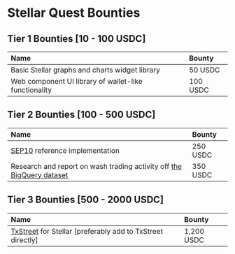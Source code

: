 # Stellar Quest Bounties

## Tier 1 Bounties [10 - 100 USDC]
| Name | Bounty
| :- | :-
| Basic Stellar graphs and charts widget library | 50 USDC
| Web component UI library of wallet-like functionality | 100 USDC

## Tier 2 Bounties [100 - 500 USDC]
| Name | Bounty
| :- | :-
| [SEP10](https://github.com/stellar/stellar-protocol/blob/master/ecosystem/sep-0010.md) reference implementation | 250 USDC
| Research and report on wash trading activity off [the BigQuery dataset](https://www.stellar.org/developers-blog/try-our-new-analytics-dataset?locale=en) | 350 USDC

## Tier 3 Bounties [500 - 2000 USDC]
| Name | Bounty
| :- | :-
| [TxStreet](https://txstreet.com/) for Stellar [preferably add to TxStreet directly] | 1,200 USDC
